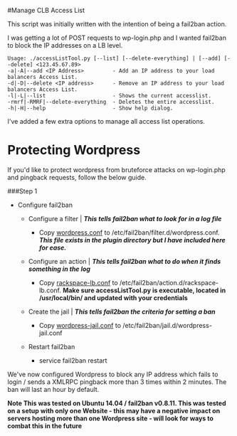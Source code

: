 #Manage CLB Access List

This script was initially written with the intention of being a fail2ban action.

I was getting a lot of POST requests to wp-login.php and I wanted fail2ban to block the IP addresses on a LB level.

```text
Usage: ./accessListTool.py [--list] [--delete-everything] | [--add] [--delete] <123.45.67.89>
-a|-A|--add <IP Address>         - Add an IP address to your load balancers Access List.
-d|-D|--delete <IP address>      - Remove an IP address to your load balancers Access List.
-l|-L|--list                     - Shows the current accesslist.
-rmrf|-RMRF|--delete-everything  - Deletes the entire accesslist.
-h|-H|--help                     - Show help dialog.
```

I've added a few extra options to manage all access list operations.


# Protecting Wordpress

If you'd like to protect wordpress from bruteforce attacks on wp-login.php and pingback requests, follow the below guide.

###Step 1 
- Configure fail2ban

  - Configure a filter | **_This tells fail2ban what to look for in a log file_**
    - Copy [wordpress.conf](filter.d/wordpress.conf) to /etc/fail2ban/filter.d/wordpress.conf. **_This file exists in the plugin directory but I have included here for ease._**

  - Configure an action | **_This tells fail2ban what to do when it finds something in the log_**
    - Copy [rackspace-lb.conf](action.d/rackspace-lb.conf) to /etc/fail2ban/action.d/rackspace-lb.conf. **Make sure accessListTool.py is executable, located in /usr/local/bin/ and updated with your credentials**

  - Create the jail | **_This tells fail2ban the criteria for setting a ban_**
    - Copy [wordpress-jail.conf](jail.d/wordpress-jail.conf) to /etc/fail2ban/jail.d/wordpress-jail.conf

  - Restart fail2ban
    - service fail2ban restart 

We've now configured Wordpress to block any IP address which fails to login / sends a XMLRPC pingback more than 3 times within 2 minutes. The ban will last an hour by default.

**Note This was tested on Ubuntu 14.04 / fail2ban v0.8.11. This was tested on a setup with only one Website - this may have a negative impact on servers hosting more than one Wordpress site - will look for ways to combat this in the future**
